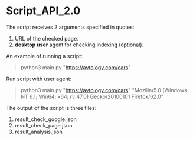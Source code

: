 # Script_API_2.0
The script receives 2 arguments specified in quotes:
1. URL of the checked page.
2. **desktop user** agent for checking indexing (optional).

An example of running a script:
>  python3 main.py "https://avtology.com/cars"

Run script with user agent:
>  python3 main.py "https://avtology.com/cars"  "Mozilla/5.0 (Windows NT 6.1; Win64; x64; rv:47.0) Gecko/20100101 Firefox/62.0"

The output of the script is three files:
1. result_check_google.json
2. result_check_page.json
3. result_analysis.json
